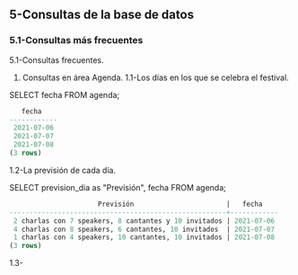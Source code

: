 ## 5-Consultas de la base de datos
### 5.1-Consultas más frecuentes

5.1-Consultas frecuentes.

1. Consultas en área Agenda.
1.1-Los días en los que se celebra el festival.
   
SELECT fecha FROM agenda;

```sql
   fecha
------------
 2021-07-06
 2021-07-07
 2021-07-08
(3 rows)
```

   
1.2-La previsión de cada día.
    
SELECT prevision_dia as "Previsión", fecha FROM agenda;

```sql
                      Previsión                       |   fecha
------------------------------------------------------+------------
 2 charlas con 7 speakers, 8 cantantes y 10 invitados | 2021-07-06
 4 charlas con 8 speakers, 6 cantantes, 10 invitados  | 2021-07-07
 1 charlas con 4 speakers, 10 cantantes, 10 invitados | 2021-07-08
(3 rows)
```
1.3-